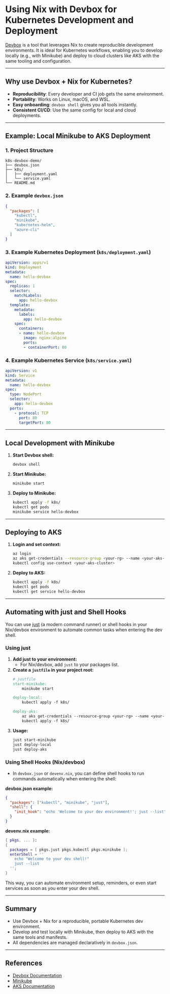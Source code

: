 # Using Nix with Devbox for Kubernetes Development and Deployment

[Devbox](https://www.jetpack.io/devbox/) is a tool that leverages Nix to create reproducible development environments. It is ideal for Kubernetes workflows, enabling you to develop locally (e.g., with Minikube) and deploy to cloud clusters like AKS with the same tooling and configuration.

---

## Why use Devbox + Nix for Kubernetes?
- **Reproducibility**: Every developer and CI job gets the same environment.
- **Portability**: Works on Linux, macOS, and WSL.
- **Easy onboarding**: `devbox shell` gives you all tools instantly.
- **Consistent CI/CD**: Use the same config for local and cloud deployments.

---

## Example: Local Minikube to AKS Deployment

### 1. Project Structure
```
k8s-devbox-demo/
├── devbox.json
├── k8s/
│   ├── deployment.yaml
│   └── service.yaml
└── README.md
```

### 2. Example `devbox.json`
```json
{
  "packages": [
    "kubectl",
    "minikube",
    "kubernetes-helm",
    "azure-cli"
  ]
}
```

### 3. Example Kubernetes Deployment (`k8s/deployment.yaml`)
```yaml
apiVersion: apps/v1
kind: Deployment
metadata:
  name: hello-devbox
spec:
  replicas: 1
  selector:
    matchLabels:
      app: hello-devbox
  template:
    metadata:
      labels:
        app: hello-devbox
    spec:
      containers:
      - name: hello-devbox
        image: nginx:alpine
        ports:
        - containerPort: 80
```

### 4. Example Kubernetes Service (`k8s/service.yaml`)
```yaml
apiVersion: v1
kind: Service
metadata:
  name: hello-devbox
spec:
  type: NodePort
  selector:
    app: hello-devbox
  ports:
    - protocol: TCP
      port: 80
      targetPort: 80
```

---

## Local Development with Minikube

1. **Start Devbox shell:**
   ```bash
   devbox shell
   ```
2. **Start Minikube:**
   ```bash
   minikube start
   ```
3. **Deploy to Minikube:**
   ```bash
   kubectl apply -f k8s/
   kubectl get pods
   minikube service hello-devbox
   ```

---

## Deploying to AKS

1. **Login and set context:**
   ```bash
   az login
   az aks get-credentials --resource-group <your-rg> --name <your-aks-cluster>
   kubectl config use-context <your-aks-cluster>
   ```
2. **Deploy to AKS:**
   ```bash
   kubectl apply -f k8s/
   kubectl get pods
   kubectl get service hello-devbox
   ```

---

## Automating with just and Shell Hooks

You can use [just](https://just.systems/) (a modern command runner) or shell hooks in your Nix/devbox environment to automate common tasks when entering the dev shell.

### Using just
1. **Add just to your environment:**
   - For Nix/devbox, add `just` to your packages list.
2. **Create a `justfile` in your project root:**
   ```makefile
   # justfile
   start-minikube:
       minikube start

   deploy-local:
       kubectl apply -f k8s/

   deploy-aks:
       az aks get-credentials --resource-group <your-rg> --name <your-aks-cluster>
       kubectl apply -f k8s/
   ```
3. **Usage:**
   ```bash
   just start-minikube
   just deploy-local
   just deploy-aks
   ```

### Using Shell Hooks (Nix/devbox)
- In `devbox.json` or `devenv.nix`, you can define shell hooks to run commands automatically when entering the shell:

**devbox.json example:**
```json
{
  "packages": ["kubectl", "minikube", "just"],
  "shell": {
    "init_hook": "echo 'Welcome to your dev environment!'; just --list"
  }
}
```

**devenv.nix example:**
```nix
{ pkgs, ... }:
{
  packages = [ pkgs.just pkgs.kubectl pkgs.minikube ];
  enterShell = ''
    echo "Welcome to your dev shell!"
    just --list
  '';
}
```

This way, you can automate environment setup, reminders, or even start services as soon as you enter your dev shell.

---

## Summary
- Use Devbox + Nix for a reproducible, portable Kubernetes dev environment.
- Develop and test locally with Minikube, then deploy to AKS with the same tools and manifests.
- All dependencies are managed declaratively in `devbox.json`.

---

## References
- [Devbox Documentation](https://www.jetpack.io/devbox/docs/)
- [Minikube](https://minikube.sigs.k8s.io/docs/)
- [AKS Documentation](https://learn.microsoft.com/en-us/azure/aks/)

